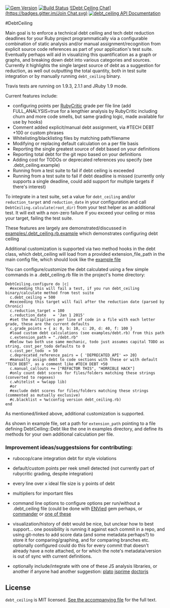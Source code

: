 [![Gem Version](https://badge.fury.io/rb/debt_ceiling.svg)](http://badge.fury.io/rb/debt_ceiling)
[![Build Status](https://travis-ci.org/bglusman/debt_ceiling.svg?branch=master)](https://travis-ci.org/bglusman/debt_ceiling)
[![Debt Ceiling Chat](https://badges.gitter.im/Join Chat.svg)](https://gitter.im/bglusman/debt_ceiling)
[![debt_ceiling API Documentation](https://www.omniref.com/ruby/gems/debt_ceiling.png)](https://www.omniref.com/ruby/gems/debt_ceiling)

#DebtCeiling

Main goal is to enforce a technical debt ceiling and tech debt reduction deadlines for your Ruby project programmatically via a configurable combination of static analysis and/or manual assignment/recognition from explicit source code references as part of your application's test suite.  Eventually perhaps will aid in visualizing this quantification as a graph or graphs, and breaking down debt into various categories and sources.  Currently it highlights the single largest source of debt as a suggestion for reduction, as well out outputting the total quantity, both in test suite integration or by manually running `debt_ceiling` binary.

Travis tests are running on 1.9.3, 2.1.1 and JRuby 1.9 mode.

Current features include:
* configuring points per [RubyCritic](https://github.com/whitesmith/rubycritic) grade per file line (add FULL_ANALYSIS=true for a lengthier analysis by RubyCritic including churn and more code smells, but same grading logic, made available for use by hooks)
* Comment added explicit/manual debt assignment, via #TECH DEBT +100 or custom phrases
* Whitelisting/blacklisting files by matching path/filename
* Modifying or replacing default calculation on a per file basis
* Reporting the single greatest source of debt based on your definitions
* Reporting total debt for the git repo based on your definitions
* Adding cost for TODOs or deprecated references you specify (see .debt_ceiling.example)
* Running from a test suite to fail if debt ceiling is exceeded
* Running from a test suite to fail if debt deadline is missed (currently only supports a single deadline, could add support for multiple targets if there's interest)

To integrate in a test suite, set a value for `debt_ceiling` and/or `reduction_target` and `reduction_date` in your configuration and call `DebtCeiling.calculate(root_dir)` from your test helper as an additional test.  It will exit with a non-zero failure if you exceed your ceiling or miss your target, failing the test suite.

These features are largely are demonstrated/discussed in [examples/.debt_ceiling.rb.example](https://github.com/bglusman/debt_ceiling/blob/master/examples/.debt_ceiling.rb.example) which demonstrates configuring debt ceiling

Additional customization is supported via two method hooks in the debt class, which debt_ceiling will load from a provided extension_file_path in the main config file, which should look like the [example file](https://github.com/bglusman/debt_ceiling/blob/master/examples/debt.rb.example)

You can configure/customize the debt calculated using a few simple commands in a .debt_ceiling.rb file in the project's home directory:

```
DebtCeiling.configure do |c|
  #exceeding this will fail a test, if you run debt_ceiling binary/calculate method from test suite
  c.debt_ceiling = 500
  #exceeding this target will fail after the reduction date (parsed by Chronic)
  c.reduction_target = 100
  c.reduction_date   = 'Jan 1 2015'
  #set the multipliers per line of code in a file with each letter grade, these are the current defaults
  c.grade_points = { a: 0, b: 10, c: 20, d: 40, f: 100 }
  #load custom debt calculations (see examples/debt.rb) from this path
  c.extension_path = "./debt.rb"
  #below two both use same mechanic, todo just assumes capital TODO as string, cost_per_todo defaults to 0
  c.cost_per_todo  = 50
  c.deprecated_reference_pairs = { 'DEPRECATED_API' => 20}
  #manually assign debt to code sections with these or with default "TECH DEBT", as a comment like #TECH DEBT +50
  c.manual_callouts += ["REFACTOR THIS", "HORRIBLE HACK"]
  #only count debt scores for files/folders matching these strings (converted to regexes)
  c.whitelist = %w(app lib)
  #or
  #exclude debt scores for files/folders matching these strings (commented as mutually exclusive)
  #c.blacklist = %w(config version debt_ceiling.rb)
end
```

As mentioned/linked above, additional customization is supported.

As shown in example file, set a path for `extension_path` pointing to a file defining DebtCeiling::Debt like the one in examples directory, and define its methods for your own additional calculation per file.

### Improvement ideas/suggestsions for contributing:

* rubocop/cane integration debt for style violations

* default/custom points per reek smell detected (not currently part of rubycritic grading, despite integration)

* every line over x ideal file size is y points of debt

* multipliers for important files

* command line options to configure options per run/without a .debt_ceiling file (could be done with [ENVied](https://github.com/eval/envied) gem perhaps, or [commander](https://github.com/tj/commander) or [one of these](https://www.ruby-toolbox.com/categories/CLI_Option_Parsers)

* visualization/history of debt would be nice, but unclear how to best support...  one possibility is running it against each commit in a repo, and using git-notes to add score data (and some metadata perhaps?) to store it for comparing/graphing, and for comparing branches etc. optionally configured could do this for every commit that doesn't already have a note attached, or for which the note's metadata/version is out of sync with current definitions.

* optionally include/integrate with one of these JS analysis libraries, or another if anyone had another suggestion: [plato](https://github.com/es-analysis/plato) [jsprime](https://github.com/dpnishant/jsprime) [doctorjs](https://github.com/mozilla/doctorjs)

## License

`debt_ceiling` is MIT licensed. [See the accompanying file](MIT-LICENSE.md) for
the full text.
